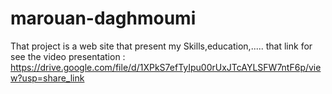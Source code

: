 # marouan-daghmoumi
That project is a web site that present my Skills,education,.....
that link for see the video presentation :
https://drive.google.com/file/d/1XPkS7efTyIpu00rUxJTcAYLSFW7ntF6p/view?usp=share_link
